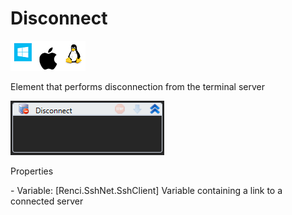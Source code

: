 # Disconnect

![](<../../../../.gitbook/assets/image (68).png>)

Element that performs disconnection from the terminal server

![](<../../../../.gitbook/assets/1 (34).png>)

Properties

&#x20;\- Variable: \[Renci.SshNet.SshClient] Variable containing a link to a connected server
